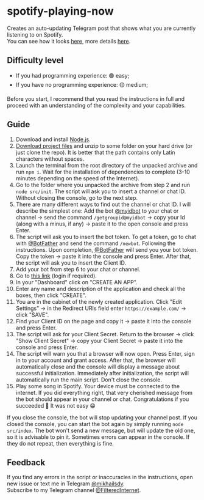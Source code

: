 # spotify-playing-now

Creates an auto-updating Telegram post that shows what you are currently listening to on Spotify.  
You can see how it looks [here](https://t.me/FilteredInternet/241), more details [here](https://t.me/FilteredInternet/242).

## Difficulty level

-   If you had programming experience: 🟢 easy;
-   If you have no programming experience: 🟡 medium;

Before you start, I recommend that you read the instructions in full and proceed with an understanding of the complexity and your capabilities.

## Guide

1. Download and install [Node.js](https://nodejs.org/en/download/).
2. [Download project files](https://github.com/mikhailsdv/spotify-playing-now/archive/main.zip) and unzip to some folder on your hard drive (or just clone the repo). It is better that the path contains only Latin characters without spaces.
3. Launch the terminal from the root directory of the unpacked archive and run `npm i`. Wait for the installation of dependencies to complete (3-10 minutes depending on the speed of the Internet).
4. Go to the folder where you unpacked the archive from step 2 and run `node src/init`. The script will ask you to insert a channel or chat ID. Without closing the console, go to the next step.
5. There are many different ways to find out the channel or chat ID. I will describe the simplest one: Add the bot [@myidbot](https://t.me/myidbot) to your chat or channel → send the command `/getgroupid@myidbot` → copy your Id (along with a minus, if any) → paste it to the open console and press Enter.
6. The script will ask you to insert the bot token. To get a token, go to chat with [@BotFather](https://t.me/BotFather) and send the command `/newbot`. Following the instructions. Upon completion, [@BotFather](https://t.me/BotFather) will send you your bot token. Copy the token → paste it into the console and press Enter. After that, the script will ask you to insert the Client ID.
7. Add your bot from step 6 to your chat or channel.
8. Go to [this link](https://developer.spotify.com/dashboard/applications) (login if required).
9. In your "Dashboard" click on "CREATE AN APP".
10. Enter any name and description of the application and check all the boxes, then click "CREATE".
11. You are in the cabinet of the newly created application. Click "Edit Settings" → in the Redirect URIs field enter `https://example.com/` → click "SAVE".
12. Find your Client ID on the page and copy it → paste it into the console and press Enter.
13. The script will ask for your Client Secret. Return to the browser → click "Show Client Secret" → copy your Client Secret → paste it into the console and press Enter.
14. The script will warn you that a browser will now open. Press Enter, sign in to your account and grant access. After that, the browser will automatically close and the console will display a message about successful initialization. Immediately after initialization, the script will automatically run the main script. Don't close the console.
15. Play some song in Spotify. Your device must be connected to the internet. If you did everything right, that very cherished message from the bot should appear in your channel or chat. Congratulations if you succeeded 🎉 It was not easy 😁

If you close the console, the bot will stop updating your channel post. If you closed the console, you can start the bot again by simply running `node src/index`. The bot won't send a new message, but will update the old one, so it is advisable to pin it. Sometimes errors can appear in the console. If they do not repeat, then everything is fine.

## Feedback

If you find any errors in the script or inaccuracies in the instructions, open new issue or text me in Telegram [@mikhailsdv](https://t.me/mikhailsdv).  
Subscribe to my Telegram channel [@FilteredInternet](https://t.me/FilteredInternet).
